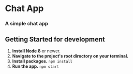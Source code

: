 # Chat App

### A simple chat app

## Getting Started for development

1. **Install [Node 8](https://nodejs.org/es/blog/release/v8.0.0/)** or newer.
2. **Navigate to the project's root directory on your terminal.**
3. **Install packages.** `npm install`
4. **Run the app.** `npm start`
